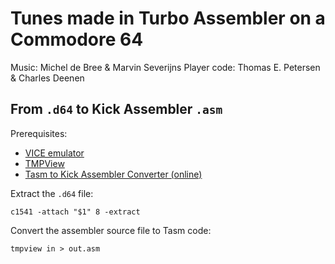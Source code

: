 # Tunes made in Turbo Assembler on a Commodore 64

Music: Michel de Bree &amp; Marvin Severijns
Player code: Thomas E. Petersen &amp; Charles Deenen


## From ```.d64``` to Kick Assembler ```.asm```

Prerequisites:

- [VICE emulator](http://vice-emu.sourceforge.net)
- [TMPView](http://style64.org/release/tmpview-v1.3.1-style)
- [Tasm to Kick Assembler Converter (online)](http://tasmtokickass.insoft.se)

Extract the ```.d64``` file:

    c1541 -attach "$1" 8 -extract

Convert the assembler source file to Tasm code:

    tmpview in > out.asm
